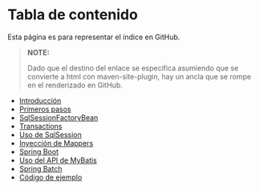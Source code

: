 # Tabla de contenido

Esta página es para representar el índice en GitHub.

> **NOTE:**
>
> Dado que el destino del enlace se especifica asumiendo que se convierte a html con maven-site-plugin, hay un ancla que se rompe en el renderizado en GitHub.

* [Introducción](index.md)
* [Primeros pasos](getting-started.md)
* [SqlSessionFactoryBean](factorybean.md)
* [Transactions](transactions.md)
* [Uso de SqlSession](sqlsession.md)
* [Inyección de Mappers](mappers.md)
* [Spring Boot](boot.md)
* [Uso del API de MyBatis](using-api.md)
* [Spring Batch](batch.md)
* [Código de ejemplo](sample.md)
